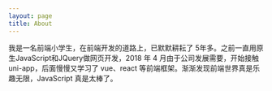 ```yaml
---
layout: page
title: About
---
```


我是一名前端小学生，在前端开发的道路上，已默默耕耘了 5年多。之前一直用原生JavaScript和JQuery做网页开发，2018 年 4 月由于公司发展需要，开始接触 uni-app，后面慢慢又学习了 vue、react 等前端框架。渐渐发现前端世界真是乐趣无限，JavaScript 真是太棒了。

